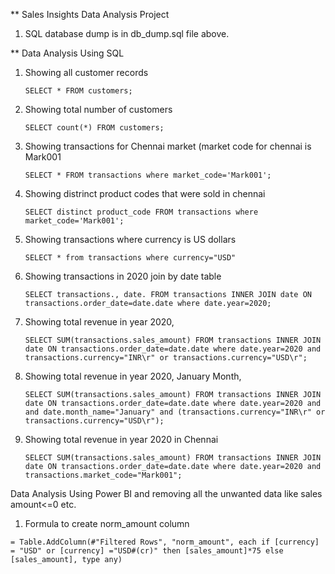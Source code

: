** Sales Insights Data Analysis Project

1. SQL database dump is in db_dump.sql file above. 

** Data Analysis Using SQL

1. Showing all customer records

    `SELECT * FROM customers;`

1. Showing total number of customers

    `SELECT count(*) FROM customers;`

1. Showing transactions for Chennai market (market code for chennai is Mark001

    `SELECT * FROM transactions where market_code='Mark001';`

1. Showing distrinct product codes that were sold in chennai

    `SELECT distinct product_code FROM transactions where market_code='Mark001';`

1. Showing transactions where currency is US dollars

    `SELECT * from transactions where currency="USD"`

1. Showing transactions in 2020 join by date table

    `SELECT transactions., date. FROM transactions INNER JOIN date ON transactions.order_date=date.date where date.year=2020;`

1. Showing total revenue in year 2020,

    `SELECT SUM(transactions.sales_amount) FROM transactions INNER JOIN date ON transactions.order_date=date.date where date.year=2020 and transactions.currency="INR\r" or transactions.currency="USD\r";`
	
1. Showing total revenue in year 2020, January Month,

    `SELECT SUM(transactions.sales_amount) FROM transactions INNER JOIN date ON transactions.order_date=date.date where date.year=2020 and and date.month_name="January" and (transactions.currency="INR\r" or transactions.currency="USD\r");`

1. Showing total revenue in year 2020 in Chennai

    `SELECT SUM(transactions.sales_amount) FROM transactions INNER JOIN date ON transactions.order_date=date.date where date.year=2020
and transactions.market_code="Mark001";`


Data Analysis Using Power BI and removing all the unwanted data like sales amount<=0 etc. 

1. Formula to create norm_amount column

`= Table.AddColumn(#"Filtered Rows", "norm_amount", each if [currency] = "USD" or [currency] ="USD#(cr)" then [sales_amount]*75 else [sales_amount], type any)`
